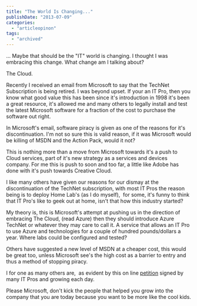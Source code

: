 ```yaml
---
title: "The World Is Changing..."
publishDate: "2013-07-09"
categories: 
  - "articleopinon"
tags:
  - "archived"
---
```


... Maybe that should be the "IT" world is changing. I thought I was embracing this change. What change am I talking about?

The Cloud.

Recently I received an email from Microsoft to say that the TechNet Subscription is being retired. I was beyond upset. If your an IT Pro, then you know what good value this has been since it's introduction in 1998 it's been a great resource, it's allowed me and many others to legally install and test the latest Microsoft software for a fraction of the cost to purchase the software out right.

In Microsoft's email, software piracy is given as one of the reasons for it's discontinuation. I'm not so sure this is valid reason, if it was Microsoft would be killing of MSDN and the Action Pack, would it not?

This is nothing more than a move from Microsoft towards it's a push to Cloud services, part of it's new strategy as a services and devices company. For me this is push to soon and too far, a little like Adobe has done with it's push towards Creative Cloud.

I like many others have given our reasons for our dismay at the discontinuation of the TechNet subscription, with most IT Pros the reason being is to deploy Home Lab's (as I do myself),  for some, it's funny to think that IT Pro's like to geek out at home, isn't that how this industry started?

My theory is, this is Microsoft's attempt at pushing us in the direction of embracing The Cloud, (read Azure) then they should introduce Azure TechNet or whatever they may care to call it. A service that allows an IT Pro to use Azure and technologies for a couple of hundred pounds/dollars a year. Where labs could be configured and tested?

Others have suggested a new level of MSDN at a cheaper cost, this would be great too, unless Microsoft see's the high cost as a barrier to entry and thus a method of stopping piracy.

I for one as many others are,  as evident by this on line [petition](https://www.change.org/petitions/microsoft-corporation-create-an-affordable-msdn-subscription-comparable-to-technet) signed by many IT Pros and growing each day.

Please Microsoft, don't kick the people that helped you grow into the company that you are today because you want to be more like the cool kids.
